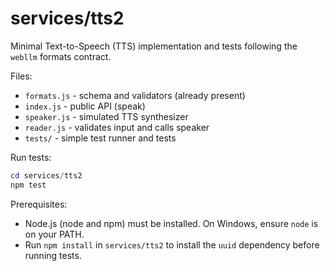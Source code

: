# services/tts2

Minimal Text-to-Speech (TTS) implementation and tests following the `webllm` formats contract.

Files:
- `formats.js` - schema and validators (already present)
- `index.js` - public API (speak)
- `speaker.js` - simulated TTS synthesizer
- `reader.js` - validates input and calls speaker
- `tests/` - simple test runner and tests

Run tests:

```powershell
cd services/tts2
npm test
```

Prerequisites:
- Node.js (node and npm) must be installed. On Windows, ensure `node` is on your PATH.
- Run `npm install` in `services/tts2` to install the `uuid` dependency before running tests.
